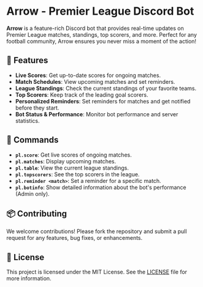 

# Arrow - Premier League Discord Bot

**Arrow** is a feature-rich Discord bot that provides real-time updates on Premier League matches, standings, top scorers, and more. Perfect for any football community, Arrow ensures you never miss a moment of the action!

## 🌟 Features

- **Live Scores**: Get up-to-date scores for ongoing matches.
- **Match Schedules**: View upcoming matches and set reminders.
- **League Standings**: Check the current standings of your favorite teams.
- **Top Scorers**: Keep track of the leading goal scorers.
- **Personalized Reminders**: Set reminders for matches and get notified before they start.
- **Bot Status & Performance**: Monitor bot performance and server statistics.


## 📜 Commands

- **`pl.score`**: Get live scores of ongoing matches.
- **`pl.matches`**: Display upcoming matches.
- **`pl.table`**: View the current league standings.
- **`pl.topscorers`**: See the top scorers in the league.
- **`pl.reminder <match>`**: Set a reminder for a specific match.
- **`pl.botinfo`**: Show detailed information about the bot's performance (Admin only).

## 📦 Contributing

We welcome contributions! Please fork the repository and submit a pull request for any features, bug fixes, or enhancements.

## 📄 License

This project is licensed under the MIT License. See the [LICENSE](LICENSE) file for more information.
